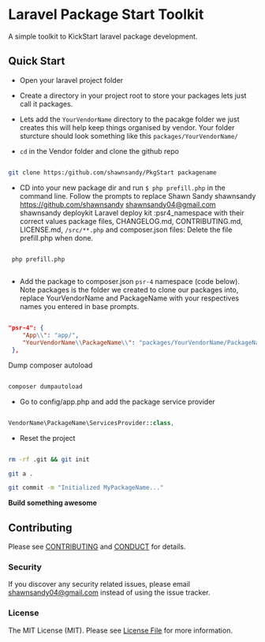 # Laravel Package Start Toolkit


A simple toolkit to KickStart laravel package development.

## Quick Start

* Open your laravel project folder 
* Create a directory in your project root to store your packages lets just call it packages. 
* Lets add the `YourVendorName` directory to the pacakge folder we just creates this will help keep things organised by vendor. Your folder sturcture should look something like this `packages/YourVendorName/` 


* `cd` in the Vendor folder and clone the github repo 

``` bash

git clone https:/github.com/shawnsandy/PkgStart packagename

```

  
* CD into your new package dir and run `$ php prefill.php` in the command line. Follow the prompts to replace Shawn Sandy shawnsandy https://github.com/shawnsandy shawnsandy04@gmail.com shawnsandy deploykit Laravel deploy kit :psr4_namespace with their correct values package files, CHANGELOG.md, CONTRIBUTING.md, LICENSE.md, `/src/**.php` and composer.json files:  Delete the file prefill.php when done.

``` bash 

 php prefill.php
 
```

* Add the package to composer.json `psr-4` namespace (code below). Note packages is the folder we created to clone our packages into, replace YourVendorName and PackageName with your respectives names you entered in base prompts.


``` json

"psr-4": {
    "App\\": "app/",
    "YourVendorName\\PackageName\\": "packages/YourVendorName/PackageName/src",
 },

``` 
  
Dump composer autoload


``` bash

composer dumpautoload

```
          


* Go to config/app.php and add the package service provider


``` php

VendorName\PackageName\ServicesProvider::class,

```

* Reset the project


``` bash

rm -rf .git && git init

git a .

git commit -m "Initialized MyPackageName..."


```


__Build something awesome__


## Contributing

Please see [CONTRIBUTING](CONTRIBUTING.md) and [CONDUCT](CONDUCT.md) for details.

### Security

If you discover any security related issues, please email shawnsandy04@gmail.com instead of using the issue tracker.


### License

The MIT License (MIT). Please see [License File](LICENSE.md) for more information.

